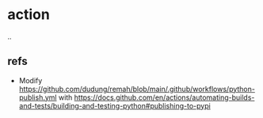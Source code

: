 # action
..


## refs
+ Modify
  https://github.com/dudung/remah/blob/main/.github/workflows/python-publish.yml
  with https://docs.github.com/en/actions/automating-builds-and-tests/building-and-testing-python#publishing-to-pypi
